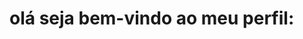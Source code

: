 # olá seja bem-vindo ao meu perfil:
<!---
mirella2009/mirella2009 is a ✨ special ✨ repository because its `README.md` (this file) appears on your GitHub profile.
You can click the Preview link to take a look at your changes.
--->
